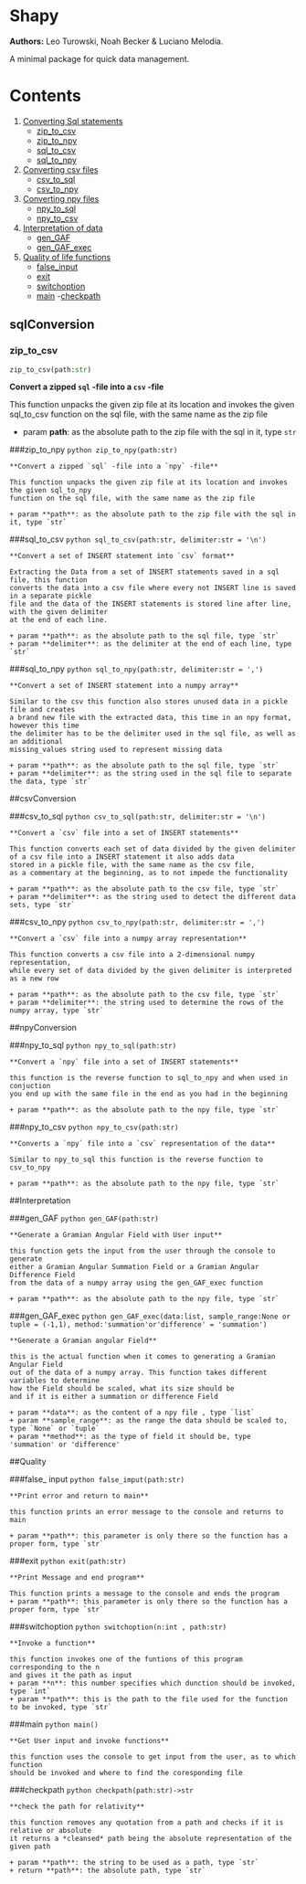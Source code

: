 # Shapy
**Authors:** Leo Turowski, Noah Becker & Luciano Melodia.

A minimal package for quick data management.

# Contents

1. [Converting Sql statements](#sqlConversion)
	- [zip_to_csv](#zip_to_csv)
	- [zip_to_npy](#zip_to_npy)
	- [sql_to_csv](#sql_to_csv)
	- [sql_to_npy](sql_to_npy)
2. [Converting csv files](#csvConversion)
	- [csv_to_sql](#csv_to_sql)
	- [csv_to_npy](#csv_to_npy)
3. [Converting npy files](#npyConversion)
	- [npy_to_sql](#npy_to_sql)
	- [npy_to_csv](#npy_to_csv)
4. [Interpretation of data](#Interpretation)
	- [gen_GAF](#gen_GAF)
	- [gen_GAF_exec](#gen_GAF_exec)
5. [Quality of life functions](#Quality)
	- [false_input](#false_input)
	- [exit](#exit)
	- [switchoption](#switchoption)
	- [main](#main)
	-[checkpath](#checkpath)

## sqlConversion

### zip_to_csv
```python
zip_to_csv(path:str)
```

**Convert a zipped `sql` -file into a `csv` -file**

This function unpacks the given zip file at its location and invokes the given sql_to_csv
function on the sql file, with the same name as the zip file
	
+ param **path**: as the absolute path to the zip file with the sql in it, type `str` 

###zip_to_npy
	```python
	zip_to_npy(path:str)
	```

	**Convert a zipped `sql` -file into a `npy` -file**

	This function unpacks the given zip file at its location and invokes the given sql_to_npy
	function on the sql file, with the same name as the zip file
	
	+ param **path**: as the absolute path to the zip file with the sql in it, type `str`  

###sql_to_csv
	```python
	sql_to_csv(path:str, delimiter:str = '\n')
	```

	**Convert a set of INSERT statement into `csv` format**

	Extracting the Data from a set of INSERT statements saved in a sql file, this function
	converts the data into a csv file where every not INSERT line is saved in a separate pickle
	file and the data of the INSERT statements is stored line after line, with the given delimiter
	at the end of each line.

	+ param **path**: as the absolute path to the sql file, type `str`  
	+ param **delimiter**: as the delimiter at the end of each line, type `str`  

###sql_to_npy
	```python
	sql_to_npy(path:str, delimiter:str = ',')
	```

	**Convert a set of INSERT statement into a numpy array**

	Similar to the csv this function also stores unused data in a pickle file and creates
	a brand new file with the extracted data, this time in an npy format, however this time
	the delimiter has to be the delimiter used in the sql file, as well as an additional 
	missing_values string used to represent missing data
	
	+ param **path**: as the absolute path to the sql file, type `str`  
	+ param **delimiter**: as the string used in the sql file to separate the data, type `str`  

##csvConversion

###csv_to_sql
	```python
	csv_to_sql(path:str, delimiter:str = '\n')
	```

	**Convert a `csv` file into a set of INSERT statements**
	
	This function converts each set of data divided by the given delimiter
	of a csv file into a INSERT statement it also adds data 
	stored in a pickle file, with the same name as the csv file,
	as a commentary at the beginning, as to not impede the functionality
	
	+ param **path**: as the absolute path to the csv file, type `str`  
	+ param **delimiter**: as the string used to detect the different data sets, type `str`  


###csv_to_npy
	```python
	csv_to_npy(path:str, delimiter:str = ',')
	```

	**Convert a `csv` file into a numpy array representation**

	This function converts a csv file into a 2-dimensional numpy representation,
	while every set of data divided by the given delimiter is interpreted as a new row

	+ param **path**: as the absolute path to the csv file, type `str`  
	+ param **delimiter**: the string used to determine the rows of the numpy array, type `str`  

##npyConversion

###npy_to_sql
	```python
	npy_to_sql(path:str)
	```

	**Convert a `npy` file into a set of INSERT statements**

	this function is the reverse function to sql_to_npy and when used in conjuction
	you end up with the same file in the end as you had in the beginning

	+ param **path**: as the absolute path to the npy file, type `str`  

###npy_to_csv
	```python
	npy_to_csv(path:str)
	```

	**Converts a `npy` file into a `csv` representation of the data**

	Similar to npy_to_sql this function is the reverse function to csv_to_npy
	
	+ param **path**: as the absolute path to the npy file, type `str`  

##Interpretation
	
###gen_GAF
	```python
	gen_GAF(path:str)
	```

	**Generate a Gramian Angular Field with User input**

	this function gets the input from the user through the console to generate
	either a Gramian Angular Summation Field or a Gramian Angular Difference Field
	from the data of a numpy array using the gen_GAF_exec function
	
	+ param **path**: as the absolute path to the npy file, type `str`  

###gen_GAF_exec
	```python
	gen_GAF_exec(data:list, sample_range:None or tuple = (-1,1), method:'summation'or'difference' = 'summation')
	```

	**Generate a Gramian angular Field**

	this is the actual function when it comes to generating a Gramian Angular Field
	out of the data of a numpy array. This function takes different variables to determine
	how the Field should be scaled, what its size should be 
	and if it is either a summation or difference Field
	
	+ param **data**: as the content of a npy file , type `list`  
	+ param **sample_range**: as the range the data should be scaled to, type `None` or `tuple`  
	+ param **method**: as the type of field it should be, type 'summation' or 'difference'  

##Quality

###false_ input
	```python
	false_imput(path:str)
	```

	**Print error and return to main**

	this function prints an error message to the console and returns to main
	
	+ param **path**: this parameter is only there so the function has a proper form, type `str`  
				
###exit
	```python
	exit(path:str)
	```

	**Print Message and end program**

	This function prints a message to the console and ends the program
	+ param **path**: this parameter is only there so the function has a proper form, type `str`  

###switchoption
	```python
	switchoption(n:int , path:str)
	```

	**Invoke a function**

	this function invokes one of the funtions of this program corresponding to the n
	and gives it the path as input
	+ param **n**: this number specifies which dunction should be invoked, type `int`  
	+ param **path**: this is the path to the file used for the function to be invoked, type `str`  


###main
	```python
	main()
	```

	**Get User input and invoke functions**

	this function uses the console to get input from the user, as to which function
	should be invoked and where to find the coresponding file

###checkpath
	```python
	checkpath(path:str)->str
	```

	**check the path for relativity**

	this function removes any quotation from a path and checks if it is relative or absolute
	it returns a *cleansed* path being the absolute representation of the given path

	+ param **path**: the string to be used as a path, type `str`    
	+ return **path**: the absolute path, type `str`  
